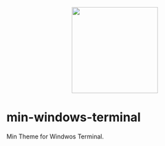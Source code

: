 <div align=center>
    <img src="https://raw.githubusercontent.com/mdxv/min-windows-terminal/main/icon.png" width="200" />
</div>

# min-windows-terminal
Min Theme for Windwos Terminal.
